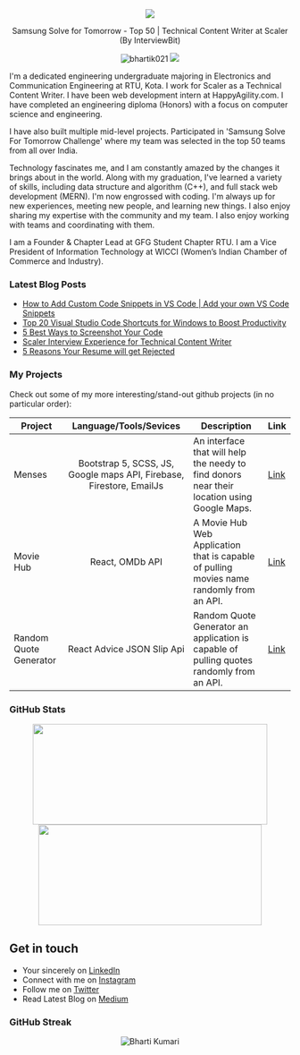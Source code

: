 <div align="center">
     <img src="https://readme-typing-svg.herokuapp.com?color=%236FDA44&size=32&center=true&vCenter=true&width=600&height=50&lines=Hi+👋,+I'm+Bharti;Web+Developer;Blogger"/>
</div>

<p align="center">
  Samsung Solve for Tomorrow - Top 50 | Technical Content Writer at Scaler (By InterviewBit)
</p>   

<p align="center">  
 <img src="https://komarev.com/ghpvc/?username=bhartik021&color=green" alt="bhartik021" />
 <img src="https://img.shields.io/github/followers/bhartik021?label=followers&style=social"/>
</p>
 
I'm a dedicated engineering undergraduate majoring in Electronics and Communication Engineering at RTU, Kota. I work for Scaler as a Technical Content Writer. I have been web development intern at HappyAgility.com. I have completed an engineering diploma (Honors) with a focus on computer science and engineering.

I have also built multiple mid-level projects. Participated in 'Samsung Solve For Tomorrow Challenge' where my team was selected in the top 50 teams from all over India.

Technology fascinates me, and I am constantly amazed by the changes it brings about in the world. Along with my graduation, I've learned a variety of skills, including data structure and algorithm (C++), and full stack web development (MERN). I'm now engrossed with coding. I'm always up for new experiences, meeting new people, and learning new things. I also enjoy sharing my expertise with the community and my team. I also enjoy working with teams and coordinating with them.

I am a Founder & Chapter Lead at GFG Student Chapter RTU. I am a Vice President of Information Technology at WICCI (Women’s Indian Chamber of Commerce and Industry).

### Latest Blog Posts

<!-- BLOG-POST-LIST:START -->
- [How to Add Custom Code Snippets in VS Code | Add your own VS Code Snippets](https://medium.com/@bhartik021/how-to-add-custom-code-snippets-in-vs-code-add-your-own-vs-code-snippets-6d37d70af24f)
- [Top 20 Visual Studio Code Shortcuts for Windows to Boost Productivity](https://medium.com/@bhartik021/top-20-visual-studio-code-shortcuts-for-windows-to-boost-productivity-231d18d2b1a3)
- [5 Best Ways to Screenshot Your Code](https://medium.com/@bhartik021/5-best-ways-to-screenshot-your-code-74459471a25f)
- [Scaler Interview Experience for Technical Content Writer](https://medium.com/@bhartik021/scaler-interview-experience-for-technical-content-writer-646b38394416)
- [5 Reasons Your Resume will get Rejected](https://medium.com/@bhartik021/5-reasons-your-resume-will-get-rejected-cc78993c1343)
<!-- BLOG-POST-LIST:END -->

<!--
### Languages and Tools 

<table>
<tr>
    <td align='center'>
        <img src="https://raw.githubusercontent.com/devicons/devicon/master/icons/c/c-original.svg" alt="c" width="80">
    </td>
    <td align='center'>
         <img src="https://raw.githubusercontent.com/devicons/devicon/0d6c64dbbf311879f7d563bfc3ccf559f9ed111c/icons/cplusplus/cplusplus-original.svg" width="80">
    </td>
    <td align='center'>
        <img src="https://www.vectorlogo.zone/logos/w3_html5/w3_html5-ar21.svg">
    </td>
    <td align='center'>
        <img src="https://raw.githubusercontent.com/devicons/devicon/0d6c64dbbf311879f7d563bfc3ccf559f9ed111c/icons/css3/css3-original-wordmark.svg" width="80">
    </td>
    <td align='center'>
        <img src="https://raw.githubusercontent.com/detain/svg-logos/780f25886640cef088af994181646db2f6b1a3f8/svg/javascript.svg" width="80">
    </td>
    <td align='center'>
        <img src="https://user-images.githubusercontent.com/75694208/172817041-1df89dcf-8d12-4ec9-87b8-31630235fe61.png" width="80">
    </td>
</tr>
<tr>
    <td>
       <img src="https://user-images.githubusercontent.com/75694208/172817041-1df89dcf-8d12-4ec9-87b8-31630235fe61.png" width="80">
    </td>
    <td align='center'>
        <img src="https://user-images.githubusercontent.com/75694208/172817899-88ada0a5-aca7-496f-996e-05a610a93367.png" width="80">
    <td align='center'>
        <img src="https://user-images.githubusercontent.com/75694208/172818360-a58681c2-2f26-4fd7-a2e8-1e223fd1540b.png" width="80">
    </td>
    <td align='center'>
        <img src="https://www.vectorlogo.zone/logos/json/json-ar21.svg">
    </td>
    <td align='center'>
         <img src="https://www.vectorlogo.zone/logos/git-scm/git-scm-ar21.svg">
    </td>
</tr>
</table>
-->

### My Projects

Check out some of my more interesting/stand-out github projects (in no particular order):

| Project | Language/Tools/Sevices | Description | Link |
| --- |:---:| --- | --- |
| Menses | Bootstrap 5, SCSS, JS, Google maps API, Firebase, Firestore, EmailJs | An interface that will help the needy to find donors near their location using Google Maps. | [Link](https://aniruddhasoni.github.io/Gsolution/) |
| Movie Hub | React, OMDb API | A Movie Hub Web Application that is capable of pulling movies name randomly from an API. | [Link](https://github.com/bhartik021/Movie-Hub) |
| Random Quote Generator | React Advice JSON Slip Api | Random Quote Generator an application is capable of pulling quotes randomly from an API. | [Link](https://quote-generator-sage.vercel.app/) |



### GitHub Stats 

<div>
<p align="center">
<a href="https://github.com/bhartik021">
<img height="180em" width="420em" src="https://github-readme-stats-eight-theta.vercel.app/api?username=bhartik021&show_icons=true&theme=algolia&include_all_commits=true&count_private=true"/>
<img height="180em" width="400em" src="https://github-readme-stats-eight-theta.vercel.app/api/top-langs/?username=bhartik021&layout=compact&langs_count=8&theme=algolia"/>
</a>
</p> 
</div> 


## Get in touch

- Your sincerely on [LinkedIn](https://www.linkedin.com/in/bhartik021/)
- Connect with me on [Instagram](https://www.instagram.com/bhartik021/)
- Follow me on [Twitter](https://twitter.com/bhartik021)
- Read Latest Blog on [Medium](https://medium.com/@bhartik021)

### GitHub Streak

<div>
<p align ="center">
<img align="center" src="https://github-readme-streak-stats.herokuapp.com/?user=bhartik021&theme=chartreuse-dark" alt="Bharti Kumari" />
</p>
</div>
